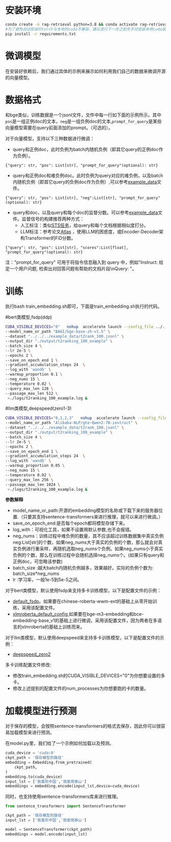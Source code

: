 
# 安装环境
```bash
conda create -n rag-retrieval python=3.8 && conda activate rag-retrieval
#为了避免自动安装的torch与本地的cuda不兼容，建议进行下一步之前先手动安装本地cuda版本兼容的torch。
pip install -r requirements.txt 
```

# 微调模型
在安装好依赖后，我们通过具体的示例来展示如何利用我们自己的数据来微调开源的向量模型。

# 数据格式

和bge类似，训练数据是一个jsonl文件，文件中每一行如下面的示例所示。其中`pos`是一组正例doc的文本，`neg`是一组负例doc的文本,`prompt_for_query`是某些向量模型需要在query前面添加的prompt。（可选的）。

对于向量模型，支持以下三种数据进行微调：

- query和正例doc，此时负例为batch内随机负例（即其它query的正例doc作为负例）。
```
{"query": str, "pos": List[str], "prompt_for_query"(optional): str}
```
- query和正例doc和难负例doc。此时负例为query对应的难负例，以及batch内随机负例（即其它query的负例doc作为负例）,可以参考[example_data](https://github.com/NLPJCL/RAG-Retrieval/blob/master/example_data/t2rank_100.jsonl)文件。
```
{"query": str, "pos": List[str], "neg":List[str], "prompt_for_query"(optional): str}
```
- query和doc，以及query和每个doc的监督分数。可以参考[example_data](https://github.com/NLPJCL/RAG-Retrieval/blob/master/example_data/lmsft.jsonl)文件。监督信号的构建推荐两种方式：
  - 人工标注：类似[STS任务](https://huggingface.co/datasets/PhilipMay/stsb_multi_mt)，给query和每个文档根据相似度打分。
  - LLM标注：参考论文[Atlas](https://www.jmlr.org/papers/v24/23-0037.html) ，使用LLM的困惑度，或Encoder-Decoder架构Transformer的FiD分数。
```
{"query": str, "pos": List[str], "scores":List[float], "prompt_for_query"(optional): str}
```
注："prompt_for_query" 可用于将指令信息融入到 query 中，例如"Instruct: 给定一个用户问题, 检索出对回答问题有帮助的文档片段\nQuery: "。
# 训练

执行bash train_embedding.sh即可，下面是train_embedding.sh执行的代码。

#bert类模型,fsdp(ddp)
```bash
CUDA_VISIBLE_DEVICES="0"   nohup  accelerate launch --config_file ../../../config/default_fsdp.yaml train_embedding.py  \
--model_name_or_path "BAAI/bge-base-zh-v1.5" \
--dataset "../../../example_data/t2rank_100.jsonl" \
--output_dir "./output/t2ranking_100_example" \
--batch_size 4 \
--lr 2e-5 \
--epochs 2 \
--save_on_epoch_end 1 \
--gradient_accumulation_steps 24  \
--log_with 'wandb' \
--warmup_proportion 0.1 \
--neg_nums 15 \
--temperature 0.02 \
--query_max_len 128 \
--passage_max_len 512 \
 >./logs/t2ranking_100_example.log &
```

#llm类模型,deepspeed(zero1-3)

```bash
CUDA_VISIBLE_DEVICES="0,1,2,3"   nohup  accelerate launch --config_file ../../../config/deepspeed/deepspeed_zero2.yaml train_embedding.py  \
--model_name_or_path "Alibaba-NLP/gte-Qwen2-7B-instruct" \
--dataset "../../../example_data/t2rank_100.jsonl" \
--output_dir "./output/t2ranking_100_example" \
--batch_size 4 \
--lr 2e-5 \
--epochs 2 \
--save_on_epoch_end 1 \
--gradient_accumulation_steps 24  \
--log_with 'wandb' \
--warmup_proportion 0.05 \
--neg_nums 15 \
--temperature 0.02 \
--query_max_len 256 \
--passage_max_len 1024 \
 >./logs/t2ranking_100_example.log &
```

**参数解释**
- model_name_or_path:开源的embedding模型的名称或下载下来的服务器位置.（只要其支持sentence-transformers来进行推理，就可以来进行微调。）
- save_on_epoch_end:是否每个epoch都将模型存储下来。
- log_with：可视化工具，如果不设置用默认参数,也不会报错。
- neg_nums：训练过程中难负例的数量，其不应该超过训练数据集中真实负例neg:List[str]的个数，如果neg_nums大于真实的负例的个数，那么就会对真实负例进行重采样，再随机选取neg_nums个负例。如果neg_nums小于真实负例的个数，那么在训练过程中会随机选择neg_nums个。(如果只有query和正例doc，可忽略该参数)
- batch_size :越大batch内随机负例越多，效果越好。实际的负例个数为: batch_size*neg_nums
- lr :学习率，一般1e-5到5e-5之间。


对于bert类模型，默认使用fsdp来支持多卡训练模型，以下是配置文件的示例：
- [default_fsdp](https://github.com/NLPJCL/RAG-Retrieval/blob/master/config/default_fsdp.yaml)。如果要在chinese-roberta-wwm-ext的基础上从零开始训练，采用该配置文件。
- [xlmroberta_default_config](https://github.com/NLPJCL/RAG-Retrieval/blob/master/config/xlmroberta_default_config.yaml),如果要在bge-m3-embedding和bce-embedding-base_v1的基础上进行微调，采用该配置文件，因为两者在多语言的xlmroberta的基础上训练而来。

对于llm类模型，默认使用deepspeed来支持多卡训练模型，以下是配置文件的示例：
- [deepspeed_zero2](https://github.com/NLPJCL/RAG-Retrieval/blob/master/config/deepspeed/deepspeed_zero2.yaml)

多卡训练配置文件修改:
- 修改train_embedding.sh的CUDA_VISIBLE_DEVICES="0"为你想要设置的多卡。
- 修改上述提到的配置文件的num_processes为你想要跑的卡的数量。

# 加载模型进行预测

对于保存的模型，会按照sentence-transformers的格式去保存，因此你可以很容易加载模型来进行预测。

在model.py里，我们给了一个示例如何加载以及预测。


```python
cuda_device = 'cuda:0'
ckpt_path = '保存模型的路径'
embedding = Embedding.from_pretrained(
    ckpt_path,
)
embedding.to(cuda_device)
input_lst = ['我喜欢中国','我爱爬泰山']
embeddings = embedding.encode(input_lst,device=cuda_device)

```

同时，也支持使用sentence-transformers库来进行推理。
```python
from sentence_transformers import SentenceTransformer

ckpt_path = '保存模型的路径'
input_lst = ['我喜欢中国','我爱爬泰山']

model = SentenceTransformer(ckpt_path)
embeddings = model.encode(input_lst)

```
